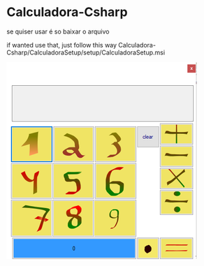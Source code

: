 # Calculadora-Csharp

se quiser usar é so baixar o arquivo

if wanted use that, just follow this way
Calculadora-Csharp/CalculadoraSetup/setup/CalculadoraSetup.msi


![oq acone](https://github.com/mig1998/Calculadora-Csharp/blob/master/Calculadora/calculadora/aplicativoImagem.png?raw=true "Optional Title")

